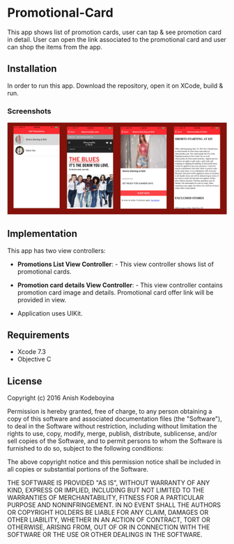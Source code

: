 # Promotional-Card
This app shows list of promotion cards, user can tap & see promotion card in detail. User can open the link associated to the promotional card and user can shop the items from the app.    

## Installation
In order to run this app. Download the repository, open it on XCode, build & run.


### Screenshots
![alt tag](https://github.com/kak2008/Promotional-Card/blob/master/Screen%20Shots/Screen%20Shot%202016-08-04%20at%202.03.29%20AM.png)

## Implementation
This app has two view controllers:
- __Promotions List View Controller__: - This view controller shows list of promotional cards.

- __Promotion card details View Controller__: - This view controller contains promotion card image and details. Promotional card offer link will be provided in view.  

- Application uses UIKit.

## Requirements
* Xcode 7.3
* Objective C

## License
Copyright (c) 2016 Anish Kodeboyina

Permission is hereby granted, free of charge, to any person obtaining a copy of this software and associated documentation files (the "Software"), to deal in the Software without restriction, including without limitation the rights to use, copy, modify, merge, publish, distribute, sublicense, and/or sell copies of the Software, and to permit persons to whom the Software is furnished to do so, subject to the following conditions:

The above copyright notice and this permission notice shall be included in all copies or substantial portions of the Software.

THE SOFTWARE IS PROVIDED "AS IS", WITHOUT WARRANTY OF ANY KIND, EXPRESS OR IMPLIED, INCLUDING BUT NOT LIMITED TO THE WARRANTIES OF MERCHANTABILITY, FITNESS FOR A PARTICULAR PURPOSE AND NONINFRINGEMENT. IN NO EVENT SHALL THE AUTHORS OR COPYRIGHT HOLDERS BE LIABLE FOR ANY CLAIM, DAMAGES OR OTHER LIABILITY, WHETHER IN AN ACTION OF CONTRACT, TORT OR OTHERWISE, ARISING FROM, OUT OF OR IN CONNECTION WITH THE SOFTWARE OR THE USE OR OTHER DEALINGS IN THE SOFTWARE.
